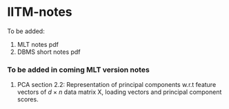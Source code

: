 # IITM-notes

To be added:
1. MLT notes pdf
3. DBMS short notes pdf

### To be added in coming MLT version notes
1. PCA section 2.2: Representation of principal components w.r.t feature vectors of $d \times n$ data matrix X, loading vectors and principal component scores.
